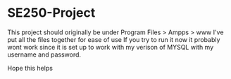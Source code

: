 # SE250-Project

This project should originally be under Program Files > Ampps > www
I've put all the files together for ease of use
If you try to run it now it probably wont work since it is set up to work with my verison of MYSQL with my username and password. 

Hope this helps
